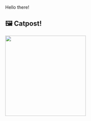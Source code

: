 Hello there!



## 🖼️ Catpost!

<sub>
    <img src="https://cdn2.thecatapi.com/images/dhg.jpg" height="256">
</sub>

